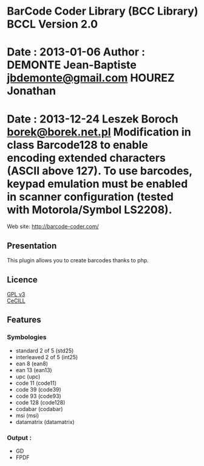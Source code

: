 BarCode Coder Library (BCC Library)
BCCL Version 2.0
===========
Date    : 2013-01-06
Author  : DEMONTE Jean-Baptiste <jbdemonte@gmail.com>
          HOUREZ Jonathan
===========
Date    : 2013-12-24
Leszek Boroch <borek@borek.net.pl>
Modification in class Barcode128 to enable encoding extended characters
(ASCII above 127). To use barcodes, keypad emulation must be enabled in scanner configuration
(tested with Motorola/Symbol LS2208).
===========
Web site: http://barcode-coder.com/

Presentation
------------

This plugin allows you to create barcodes thanks to php.

Licence
-------
[GPL v3](http://www.gnu.org/licenses/gpl.html)  
[CeCILL](http://www.cecill.info/licences/Licence_CeCILL_V2-fr.html)

Features
--------

### Symbologies
 - standard 2 of 5 (std25)
 - interleaved 2 of 5 (int25)
 - ean 8 (ean8)
 - ean 13 (ean13)
 - upc (upc)
 - code 11 (code11)
 - code 39 (code39)
 - code 93 (code93)
 - code 128 (code128)  
 - codabar (codabar)
 - msi (msi)
 - datamatrix (datamatrix)
  
### Output : 
 - GD
 - FPDF